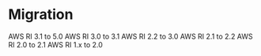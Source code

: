 # Migration

AWS RI  3.1 to 5.0
AWS RI  3.0 to 3.1
AWS RI  2.2 to 3.0
AWS RI  2.1 to 2.2
AWS RI  2.0 to 2.1
AWS RI  1.x to 2.0


